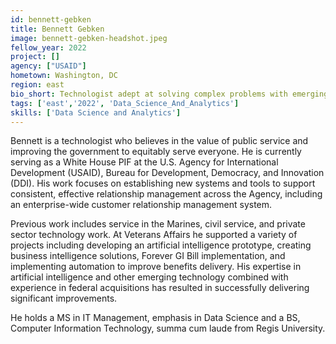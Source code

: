 ```yaml
---
id: bennett-gebken
title: Bennett Gebken
image: bennett-gebken-headshot.jpeg
fellow_year: 2022
project: []
agency: ["USAID"]
hometown: Washington, DC
region: east
bio_short: Technologist adept at solving complex problems with emerging technology.
tags: ['east','2022', 'Data_Science_And_Analytics']
skills: ['Data Science and Analytics']
---
```


Bennett is a technologist who believes in the value of public service and improving the government to equitably serve everyone. He is currently serving as a White House PIF at the U.S. Agency for International Development (USAID), Bureau for Development, Democracy, and Innovation (DDI). His work focuses on establishing new systems and tools to support consistent, effective relationship management across the Agency, including an enterprise-wide customer relationship management system.

Previous work includes service in the Marines, civil service, and private sector technology work. At Veterans Affairs he supported a variety of projects including developing an artificial intelligence prototype, creating business intelligence solutions, Forever GI Bill implementation, and implementing automation to improve benefits delivery. His expertise in artificial intelligence and other emerging technology combined with experience in federal acquisitions has resulted in successfully delivering significant improvements.

He holds a MS in IT Management, emphasis in Data Science and a BS, Computer Information Technology, summa cum laude from Regis University.
